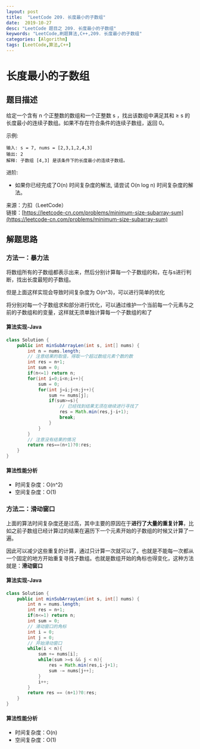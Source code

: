 ```yaml
---
layout: post
title:  "LeetCode 209. 长度最小的子数组"
date:  2019-10-27
desc: "LeetCode 题目之 209. 长度最小的子数组"
keywords: "LeetCode,刷题算法,C++,209. 长度最小的子数组"
categories: [Algorithm]
tags: [LeetCode,算法,C++]
---
```

# 长度最小的子数组

## 题目描述

给定一个含有 n 个正整数的数组和一个正整数 s ，找出该数组中满足其和 ≥ s 的长度最小的连续子数组。如果不存在符合条件的连续子数组，返回 0。

示例: 

```
输入: s = 7, nums = [2,3,1,2,4,3]
输出: 2
解释: 子数组 [4,3] 是该条件下的长度最小的连续子数组。
```

进阶:

- 如果你已经完成了O(n) 时间复杂度的解法, 请尝试 O(n log n) 时间复杂度的解法。

来源：力扣（LeetCode）<br/>
链接：[https://leetcode-cn.com/problems/minimum-size-subarray-sum](https://leetcode-cn.com/problems/minimum-size-subarray-sum)


## 解题思路

### 方法一：暴力法

将数组所有的子数组都表示出来，然后分别计算每一个子数组的和，在与s进行判断，找出长度最短的子数组。

但是上面这样实现会导致时间复杂度为 O(n^3)，可以进行简单的优化

将分别对每一个子数组求和部分进行优化，可以通过维护一个当前每一个元素与之前的子数组和的变量，这样就无须单独计算每一个子数组的和了

#### 算法实现-Java

```java
class Solution {
    public int minSubArrayLen(int s, int[] nums) {
        int n = nums.length;
        // 注意结果的取值，得取一个超过数组元素个数的数
        int res = n+1;
        int sum = 0;
        if(n<=1) return n;
        for(int i=0;i<n;i++){
            sum = 0;
            for(int j=i;j<n;j++){
                sum += nums[j];
                if(sum>=s){
                    // 已经找到结果无须在继续进行寻找了
                    res = Math.min(res,j-i+1);
                    break;
                }
            }
        }
        // 注意没有结果的情况
        return res==(n+1)?0:res;
    }
}
```

#### 算法性能分析

- 时间复杂度：O(n^2)
- 空间复杂度：O(1)

### 方法二：滑动窗口

上面的算法时间复杂度还是过高，其中主要的原因在于**进行了大量的重复计算**，比如之前子数组已经计算过的结果在遍历下一个元素开始的子数组的时候又计算了一遍。

因此可以减少这些重复的计算，通过只计算一次就可以了。也就是不能每一次都从一个固定的地方开始重复寻找子数组。也就是数组开始的角标也得变化，这种方法就是：**滑动窗口**

#### 算法实现-Java

```java
class Solution {
    public int minSubArrayLen(int s, int[] nums) {
        int n = nums.length;
        int res = n+1;
        if(n<=1) return n;
        int sum = 0;
        // 滑动窗口的角标
        int i = 0;
        int j = 0;
        // 开始滑动窗口
        while(i < n){
            sum += nums[i]; 
            while(sum >=s && j < n){
                res = Math.min(res,i-j+1);
                sum -= nums[j++];
            }
            i++;
        }
        return res == (n+1)?0:res;
    }
}
```

#### 算法性能分析

- 时间复杂度：O(n)
- 空间复杂度：O(1)